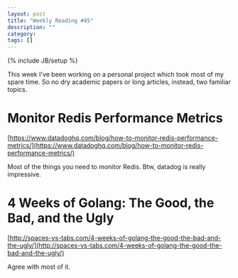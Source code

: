 ```yaml
---
layout: post
title: "Weekly Reading #45"
description: ""
category: 
tags: []
---
```


{% include JB/setup %}

This week I've been working on a personal project which took most of my spare time. So no dry academic papers or long articles, instead, two familiar topics. 

# Monitor Redis Performance Metrics

[https://www.datadoghq.com/blog/how-to-monitor-redis-performance-metrics/](https://www.datadoghq.com/blog/how-to-monitor-redis-performance-metrics/)

Most of the things you need to monitor Redis. Btw, datadog is really impressive.

# 4 Weeks of Golang: The Good, the Bad, and the Ugly

[http://spaces-vs-tabs.com/4-weeks-of-golang-the-good-the-bad-and-the-ugly/](http://spaces-vs-tabs.com/4-weeks-of-golang-the-good-the-bad-and-the-ugly/)

Agree with most of it.